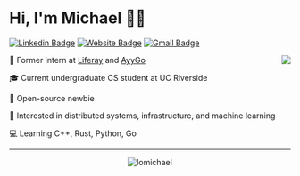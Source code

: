 # Hi, I'm Michael 👋🏼
[![Linkedin Badge](https://img.shields.io/badge/-mikealo-blue?style=flat&logo=Linkedin&logoColor=white&link=https://www.linkedin.com/in/mikealo/)](https://www.linkedin.com/in/mikealo/)
[![Website Badge](https://img.shields.io/badge/-lomikee.com-47CCCC?style=flat&logo=Google-Chrome&logoColor=white&link=https://lomikee.com)](https://lomikee.com)
[![Gmail Badge](https://img.shields.io/badge/-lomic8-c14438?style=flat&logo=Gmail&logoColor=white&link=mailto:lomic8@gmail.com)](mailto:lomic8@gmail.com)
<img src="https://komarev.com/ghpvc/?username=lomichael&style=flat-square&color=blue" alt=""/>

<img align="right" src="https://c.tenor.com/l_tQP6gd9AYAAAAC/hbo-watching.gif" />

<p>🔨 Former intern at <a href="https://www.liferay.com">Liferay</a> and <a href="https://www.ayygo.world">AyyGo</a></p>
<p>🎓 Current undergraduate CS student at UC Riverside</p>
<p>🤝 Open-source newbie</p>
<p>👀 Interested in distributed systems, infrastructure, and machine learning</p>
<p>💻 Learning C++, Rust, Python, Go</p>

<hr>

<p align="center"> <img src="https://github-readme-stats.vercel.app/api?username=lomichael&show_icons=true&theme=graywhite" alt="lomichael" />
